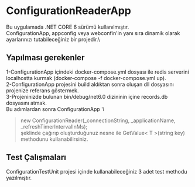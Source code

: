 # ConfigurationReaderApp

Bu uygulamada .NET CORE 6 sürümü kullanılmıştır.\
ConfigurationApp, appconfig veya webconfin'in yanı sıra dinamik olarak ayarlarınızı tutabileceğiniz bir projedir.\

## Yapılması gerekenler
1-ConfigurationApp içindeki docker-compose.yml dosyası ile redis serverini localhostta kurmak (docker-compose -f docker-compose.yml up).\
2-ConfigurationApp projesini build aldıktan sonra oluşan dll dosyasını projenize referans göstermek.\
3-Projeninizde bulunan bin/debug/net6.0 dizininin içine records.db dosyasını atmak.\
Bu adımlardan sonra ConfigurationApp 'i 
>new ConfigurationReader(_connectionString, _applicationName, _refreshTimerIntervalInMs); \
şeklinde çağırıp oluşturduğunuz nesne ile GetValue< T >(string key) methodunu kullanabilirsiniz.
  
## Test Çalışmaları
ConfigurationTestUnit projesi içinde kullanabileceğiniz 3 adet test methodu yazılmıştır.
